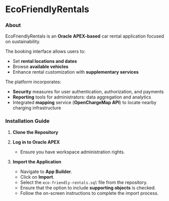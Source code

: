 # EcoFriendlyRentals

### About

EcoFriendlyRentals is an **Oracle APEX-based** car rental application focused on sustainability. 

The booking interface allows users to:
- Set **rental locations and dates** 
- Browse **available vehicles**
- Enhance rental customization with **supplementary services**

The platform incorporates:
- **Security** measures for user authentication, authorization, and payments
- **Reporting** tools for administrators: data aggregation and analytics
- Integrated **mapping** service (**OpenChargeMap API**) to locate nearby charging infrastructure

### Installation Guide

1. **Clone the Repository**  

2. **Log in to Oracle APEX**  
   - Ensure you have workspace administration rights.

3. **Import the Application**  
   - Navigate to **App Builder**.
   - Click on **Import**.
   - Select the `eco-friendly-rentals.sql` file from the repository.
   - Ensure that the option to include **supporting objects** is checked.
   - Follow the on-screen instructions to complete the import process.


